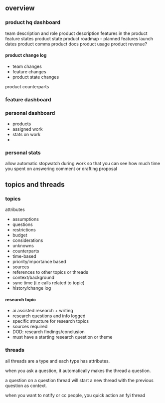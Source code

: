 ## overview

### product hq dashboard

team description and role
product description
features in the product
feature states
product state
product roadmap - planned features
launch dates
product comms
product docs
product usage
product revenue?


#### product change log

- team changes
- feature changes
- product state changes



product counterparts

### feature dashboard

### personal dashboard

- products
- assigned work
- stats on work
- 

### personal stats

allow automatic stopwatch during work so that you can see how much time you spent on answering comment or drafting proposal

## topics and threads

### topics

attributes
- assumptions
- questions
- restrictions
- budget
- considerations
- unknowns
- counterparts
- time-based
- priority/importance based
- sources
- references to other topics or threads
- context/background
- sync time (i.e calls related to topic)
- history/change log

#### research topic

- ai assisted research + writing
- research questions and info logged
- specific structure for research topics
- sources required
- DOD: research findings/conclusion
- must have a starting research question or theme

### threads

all threads are a type and each type has attributes.

when you ask a question, it automatically makes the thread a question. 

a question on a question thread will start a new thread with the previous question as context.

when you want to notify or cc people, you quick action an fyi thread
